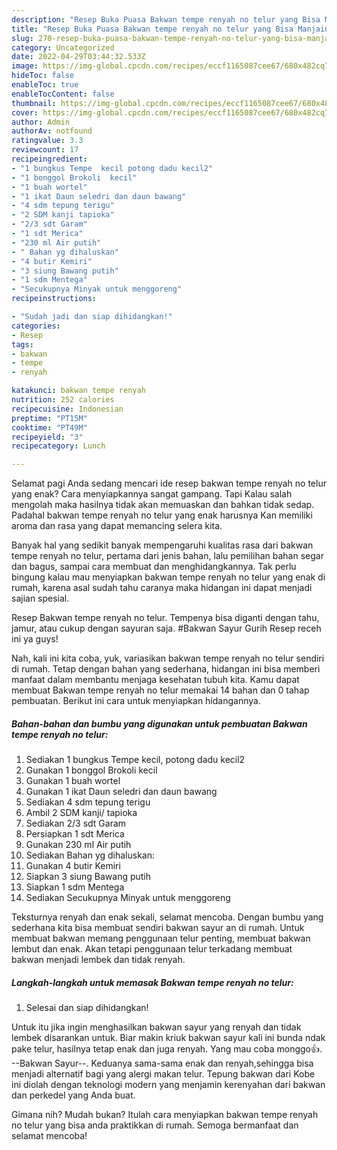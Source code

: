 ```yaml
---
description: "Resep Buka Puasa Bakwan tempe renyah no telur yang Bisa Manjain Lidah"
title: "Resep Buka Puasa Bakwan tempe renyah no telur yang Bisa Manjain Lidah"
slug: 270-resep-buka-puasa-bakwan-tempe-renyah-no-telur-yang-bisa-manjain-lidah
category: Uncategorized
date: 2022-04-29T03:44:32.533Z
image: https://img-global.cpcdn.com/recipes/eccf1165087cee67/680x482cq70/bakwan-tempe-renyah-no-telur-foto-resep-utama.jpg
hideToc: false
enableToc: true
enableTocContent: false
thumbnail: https://img-global.cpcdn.com/recipes/eccf1165087cee67/680x482cq70/bakwan-tempe-renyah-no-telur-foto-resep-utama.jpg
cover: https://img-global.cpcdn.com/recipes/eccf1165087cee67/680x482cq70/bakwan-tempe-renyah-no-telur-foto-resep-utama.jpg
author: Admin
authorAv: notfound
ratingvalue: 3.3
reviewcount: 17
recipeingredient:
- "1 bungkus Tempe  kecil potong dadu kecil2"
- "1 bonggol Brokoli  kecil"
- "1 buah wortel"
- "1 ikat Daun seledri dan daun bawang"
- "4 sdm tepung terigu"
- "2 SDM kanji tapioka"
- "2/3 sdt Garam"
- "1 sdt Merica"
- "230 ml Air putih"
- " Bahan yg dihaluskan"
- "4 butir Kemiri"
- "3 siung Bawang putih"
- "1 sdm Mentega"
- "Secukupnya Minyak untuk menggoreng"
recipeinstructions:

- "Sudah jadi dan siap dihidangkan!"
categories:
- Resep
tags:
- bakwan
- tempe
- renyah

katakunci: bakwan tempe renyah 
nutrition: 252 calories
recipecuisine: Indonesian
preptime: "PT15M"
cooktime: "PT49M"
recipeyield: "3"
recipecategory: Lunch

---
```



Selamat pagi Anda sedang mencari ide resep bakwan tempe renyah no telur yang enak? Cara menyiapkannya sangat gampang. Tapi Kalau salah mengolah maka hasilnya tidak akan memuaskan dan bahkan tidak sedap. Padahal bakwan tempe renyah no telur yang enak harusnya Kan memiliki aroma dan rasa yang dapat memancing selera kita.


Banyak hal yang sedikit banyak mempengaruhi kualitas rasa dari bakwan tempe renyah no telur, pertama dari jenis bahan, lalu pemilihan bahan segar dan bagus, sampai cara membuat dan menghidangkannya. Tak perlu bingung kalau mau menyiapkan bakwan tempe renyah no telur yang enak di rumah, karena asal sudah tahu caranya maka hidangan ini dapat menjadi sajian spesial.

Resep Bakwan tempe renyah no telur. Tempenya bisa diganti dengan tahu, jamur, atau cukup dengan sayuran saja. #Bakwan Sayur Gurih Resep receh ini ya guys!


Nah, kali ini kita coba, yuk, variasikan bakwan tempe renyah no telur sendiri di rumah. Tetap dengan bahan yang sederhana, hidangan ini bisa memberi manfaat dalam membantu menjaga kesehatan tubuh kita. Kamu dapat membuat Bakwan tempe renyah no telur memakai 14 bahan dan 0 tahap pembuatan. Berikut ini cara untuk menyiapkan hidangannya.

<!--inarticleads1-->

##### Bahan-bahan dan bumbu yang digunakan untuk pembuatan Bakwan tempe renyah no telur:

1. Sediakan 1 bungkus Tempe  kecil, potong dadu kecil2
1. Gunakan 1 bonggol Brokoli  kecil
1. Gunakan 1 buah wortel
1. Gunakan 1 ikat Daun seledri dan daun bawang
1. Sediakan 4 sdm tepung terigu
1. Ambil 2 SDM kanji/ tapioka
1. Sediakan 2/3 sdt Garam
1. Persiapkan 1 sdt Merica
1. Gunakan 230 ml Air putih
1. Sediakan  Bahan yg dihaluskan:
1. Gunakan 4 butir Kemiri
1. Siapkan 3 siung Bawang putih
1. Siapkan 1 sdm Mentega
1. Sediakan Secukupnya Minyak untuk menggoreng


Teksturnya renyah dan enak sekali, selamat mencoba. Dengan bumbu yang sederhana kita bisa membuat sendiri bakwan sayur an di rumah. Untuk membuat bakwan memang penggunaan telur penting, membuat bakwan lembut dan enak. Akan tetapi penggunaan telur terkadang membuat bakwan menjadi lembek dan tidak renyah. 

<!--inarticleads2-->

##### Langkah-langkah untuk memasak Bakwan tempe renyah no telur:


1. Selesai dan siap dihidangkan!

Untuk itu jika ingin menghasilkan bakwan sayur yang renyah dan tidak lembek disarankan untuk. Biar makin kriuk bakwan sayur kali ini bunda ndak pake telur, hasilnya tetap enak dan juga renyah. Yang mau coba monggo👍. --Bakwan Sayur--. Keduanya sama-sama enak dan renyah,sehingga bisa menjadi alternatif bagi yang alergi makan telur. Tepung bakwan dari Kobe ini diolah dengan teknologi modern yang menjamin kerenyahan dari bakwan dan perkedel yang Anda buat. 

Gimana nih? Mudah bukan? Itulah cara menyiapkan bakwan tempe renyah no telur yang bisa anda praktikkan di rumah. Semoga bermanfaat dan selamat mencoba!
